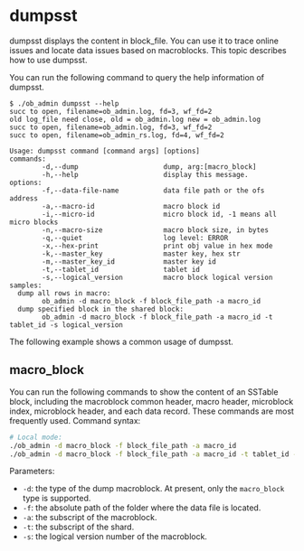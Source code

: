 # dumpsst

dumpsst displays the content in block_file. You can use it to trace online issues and locate data issues based on macroblocks. This topic describes how to use dumpsst. 

You can run the following command to query the help information of dumpsst. 

```shell
$ ./ob_admin dumpsst --help
succ to open, filename=ob_admin.log, fd=3, wf_fd=2
old log_file need close, old = ob_admin.log new = ob_admin.log
succ to open, filename=ob_admin.log, fd=3, wf_fd=2
succ to open, filename=ob_admin_rs.log, fd=4, wf_fd=2

Usage: dumpsst command [command args] [options]
commands:
        -d,--dump                     dump, arg:[macro_block]
        -h,--help                     display this message.
options:
        -f,--data-file-name           data file path or the ofs address
        -a,--macro-id                 macro block id
        -i,--micro-id                 micro block id, -1 means all micro blocks
        -n,--macro-size               macro block size, in bytes
        -q,--quiet                    log level: ERROR
        -x,--hex-print                print obj value in hex mode
        -k,--master_key               master key, hex str
        -m,--master_key_id            master key id
        -t,--tablet_id                tablet id
        -s,--logical_version          macro block logical version
samples:
  dump all rows in macro:
        ob_admin -d macro_block -f block_file_path -a macro_id
  dump specified block in the shared block:
        ob_admin -d macro_block -f block_file_path -a macro_id -t tablet_id -s logical_version
```

The following example shows a common usage of dumpsst. 

## macro_block

You can run the following commands to show the content of an SSTable block, including the macroblock common header, macro header, microblock index, microblock header, and each data record. These commands are most frequently used. Command syntax:

```bash
# Local mode:
./ob_admin -d macro_block -f block_file_path -a macro_id
./ob_admin -d macro_block -f block_file_path -a macro_id -t tablet_id -s logical_version
```

Parameters:


* `-d`: the type of the dump macroblock. At present, only the `macro_block` type is supported. 
* `-f`: the absolute path of the folder where the data file is located. 
* `-a`: the subscript of the macroblock. 
* `-t`: the subscript of the shard. 
* `-s`: the logical version number of the macroblock. 
